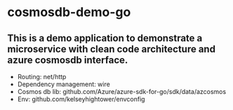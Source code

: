 # cosmosdb-demo-go
## This is a demo application to demonstrate a microservice with clean code architecture and azure cosmosdb interface.

- Routing: net/http
- Dependency management: wire
- Cosmos db lib: github.com/Azure/azure-sdk-for-go/sdk/data/azcosmos
- Env: github.com/kelseyhightower/envconfig
